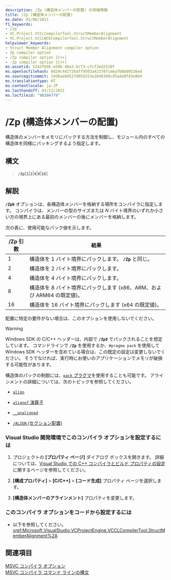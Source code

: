 ```yaml
---
description: /Zp (構造体メンバーの配置) の詳細情報
title: /Zp (構造体メンバーの配置)
ms.date: 01/08/2021
f1_keywords:
- /zp
- VC.Project.VCCLCompilerTool.StructMemberAlignment
- VC.Project.VCCLWCECompilerTool.StructMemberAlignment
helpviewer_keywords:
- Struct Member Alignment compiler option
- Zp compiler option
- /Zp compiler option [C++]
- -Zp compiler option [C++]
ms.assetid: 5242f656-ed9b-48a3-bc73-cfcf3ed2520f
ms.openlocfilehash: 8d29c442726aff9503a42378fce6a7b8b09526ed
ms.sourcegitcommit: 14d6ae0d527d05d153e26463d4cd5ada0f43e864
ms.translationtype: HT
ms.contentlocale: ja-JP
ms.lasthandoff: 01/11/2021
ms.locfileid: "98104779"
---
```

# <a name="zp-struct-member-alignment"></a>/Zp (構造体メンバーの配置)

構造体のメンバーをメモリにパックする方法を制御し、モジュール内のすべての構造体を同様にパッキングするよう指定します。

## <a name="syntax"></a>構文

> **`/Zp`**[**`1`**|**`2`**|**`4`**|**`8`**|**`16`**]

## <a name="remarks"></a>解説

**`/ZpN`** オプションは、各構造体メンバーを格納する場所をコンパイラに指定します。 コンパイラは、メンバーの型のサイズまたは *N* バイト境界のいずれか小さい方の境界上にある最初のメンバーの後にメンバーを格納します。

次の表に、使用可能なパック値を示します。

|/Zp 引数|結果|
|-|-|
|1|構造体を 1 バイト境界にパックします。 **`/Zp`** と同じ。|
|2|構造体を 2 バイト境界にパックします。|
|4|構造体を 4 バイト境界にパックします。|
|8|構造体を 8 バイト境界にパックします (x86、ARM、および ARM64 の既定値)。|
|16| 構造体を 16 バイト境界にパックします (x64 の既定値)。|

配置に特定の要件がない場合は、このオプションを使用しないでください。

> [!WARNING]
> Windows SDK の C/C++ ヘッダーは、内部で **`/Zp8`** でパックされることを想定しています。 コマンドラインで **`/Zp`** を使用するか、`#pragma pack` を使用して Windows SDK ヘッダーを含めている場合は、この既定の設定は変更しないでください。 そうでなければ、実行時にお使いのアプリケーションでメモリが破損する可能性があります。

構造体のパックの制御には、[`pack` プラグマ](../../preprocessor/pack.md)を使用することも可能です。 アラインメントの詳細については、次のトピックを参照してください。

- [`align`](../../cpp/align-cpp.md)

- [`alignof` 演算子](../../cpp/alignof-operator.md)

- [`__unaligned`](../../cpp/unaligned.md)

- [`/ALIGN` (セクション配置)](align-section-alignment.md)

### <a name="to-set-this-compiler-option-in-the-visual-studio-development-environment"></a>Visual Studio 開発環境でこのコンパイラ オプションを設定するには

1. プロジェクトの **[プロパティ ページ]** ダイアログ ボックスを開きます。 詳細については、[Visual Studio での C++ コンパイラとビルド プロパティの設定](../working-with-project-properties.md)に関するページを参照してください。

1. **[構成プロパティ]**  >  **[C/C++]**  >  **[コード生成]** プロパティ ページを選択します。

1. **[構造体メンバーのアラインメント]** プロパティを変更します。

### <a name="to-set-this-compiler-option-programmatically"></a>このコンパイラ オプションをコードから設定するには

- 以下を参照してください。<xref:Microsoft.VisualStudio.VCProjectEngine.VCCLCompilerTool.StructMemberAlignment%2A>

## <a name="see-also"></a>関連項目

[MSVC コンパイラ オプション](compiler-options.md) \
[MSVC コンパイラ コマンド ラインの構文](compiler-command-line-syntax.md)
